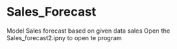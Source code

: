 # Sales_Forecast
Model Sales forecast based on given data sales 
Open the Sales_forecast2.ipny to open te program
